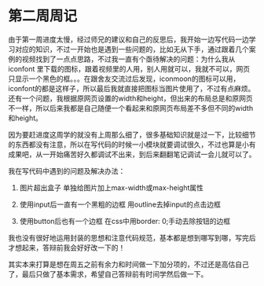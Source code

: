# 第二周周记 #

由于第一周进度太慢，经过师兄的建议和自己的反思后，我开始一边写代码一边学习对应的知识，不过一开始也是遇到一些问题的，比如无从下手，通过跟着几个案例的视频找到了一点点思路，不过我一直有个亟待解决的问题：为什么我从 iconfont 里下载的图标，跟着视频里的人用，别人用就可以，我就不可以，网页只显示一个黑色的框。。。在跟舍友交流过后发现，iconmoon的图标可以用，iconfont的都是这样子，所以最后我就直接把图标当图片使用了，不过有点麻烦。  还有一个问题，我根据原网页设置的width和height，但出来的布局总是和原网页不一样，所以后来我都是自己随便一个看起来和原网页布局差不多但不同的width和height。



因为要赶进度这周学的就没有上周那么细了，很多基础知识就是过一下，比较细节的东西都没有注意，所以在写代码的时候一小模块就要调试很久，不过也算是小有成果吧，从一开始痛苦好久都调试不出来，到后来翻翻笔记调试一会儿就可以了。  



我在写代码中遇到的问题及解决办法：

1. 图片超出盒子      单独给图片加上max-width或max-height属性

2. 使用input后一直有一个黑粗的边框      用outline去掉input的点击边框
3. 使用button后也有一个边框        在css中用border: 0;手动去除按钮的边框



我也没有很好地运用封装的思想和注意代码规范，基本都是想到哪写到哪，写完后才想起来，答辩前我会好好改一下的！  



其实本来打算是想在周五之前有余力和时间做一下加分项的，不过还是高估自己了，最后只做了基本需求，希望自己答辩前有时间学然后做一下。